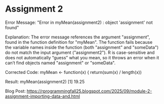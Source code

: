# Assignment 2

Error Message: "Error in myMean(assignment2) : object 'assignment' not found"

Explanation: The error message references the argument "assignment", found in the function definition for "myMean". The function fails because the variable names inside the function (both "assignment" and "someData") do not match the input argument ("assignment2"). R is case-sensitive and does not automatically “guess” what you mean, so it throws an error when it can’t find objects named "assignment" or "someData".

Corrected Code: 
myMean <- function(x) {
  return(sum(x) / length(x))

Result:
myMean(assignment2)
[1] 19.25

Blog Post: https://rprogrammingfall25.blogspot.com/2025/09/module-2-assignment-importing-data-and.html 
